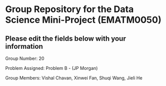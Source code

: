 # Group Repository for the Data Science Mini-Project (EMATM0050)

## Please edit the fields below with your information
Group Number: 20

Problem Assigned: Problem B - (JP Morgan)

Group Members: Vishal Chavan, Xinwei Fan, Shuqi Wang, Jieli He
